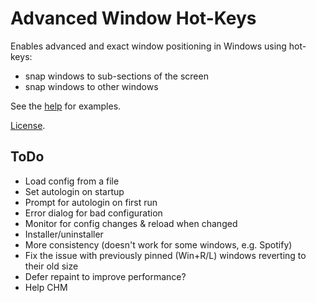 Advanced Window Hot-Keys
========================

Enables advanced and exact window positioning in Windows using hot-keys:

* snap windows to sub-sections of the screen
* snap windows to other windows

See the [help](index.html) for examples.

[License](LICENSE.txt).

ToDo
-----------

- Load config from a file
- Set autologin on startup
- Prompt for autologin on first run
- Error dialog for bad configuration
- Monitor for config changes & reload when changed
- Installer/uninstaller
- More consistency (doesn't work for some windows, e.g. Spotify)
- Fix the issue with previously pinned (Win+R/L) windows reverting to their old size
- Defer repaint to improve performance?
- Help CHM

